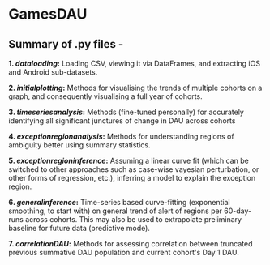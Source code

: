 # GamesDAU

## Summary of .py files - 

**1. *dataloading*:** Loading CSV, viewing it via DataFrames, and extracting iOS and Android sub-datasets.

**2. *initialplotting*:** Methods for visualising the trends of multiple cohorts on a graph, and consequently visualising a full year of cohorts.

**3. *timeseriesanalysis*:** Methods (fine-tuned personally) for accurately identifying all significant junctures of change in DAU across cohorts

**4. *exceptionregionanalysis*:** Methods for understanding regions of ambiguity better using summary statistics.

**5. *exceptionregioninference*:** Assuming a linear curve fit (which can be switched to other approaches such as case-wise vayesian perturbation, or other forms of regression, etc.), inferring a model to explain the exception region.

**6. *generalinference*:** Time-series based curve-fitting (exponential smoothing, to start with) on general trend of alert of regions per 60-day-runs across cohorts. This may also be used to extrapolate preliminary baseline for future data (predictive mode).

**7. *correlationDAU*:** Methods for assessing correlation between truncated previous summative DAU population and current cohort's Day 1 DAU.
